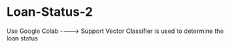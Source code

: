 # Loan-Status-2
Use Google Colab ---->
Support Vector Classifier is used to determine the loan status
